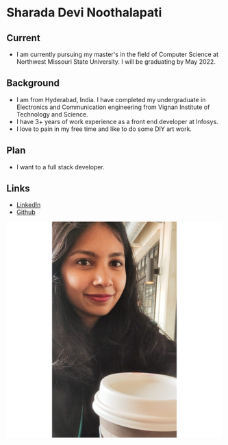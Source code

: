 # Sharada Devi Noothalapati

## Current
- I am currently pursuing my master's in the field of Computer Science at Northwest Missouri State University. I will be graduating by May 2022.

## Background
- I am from Hyderabad, India. I have completed my undergraduate in Electronics and Communication engineering from Vignan Institute of Technology and Science.
- I have 3+ years of work experience as a front end developer at Infosys.
- I love to pain in my free time and like to do some DIY art work.

## Plan
- I want to a full stack developer.

## Links
- [LinkedIn](linkedin.com/in/sharada-devi-n-ba92a4197)
- [Github](https://github.com/Sharada-N)

![ME](https://github.com/Sharada-N/big-data-dev/blob/main/images/Sharada.jpeg)
